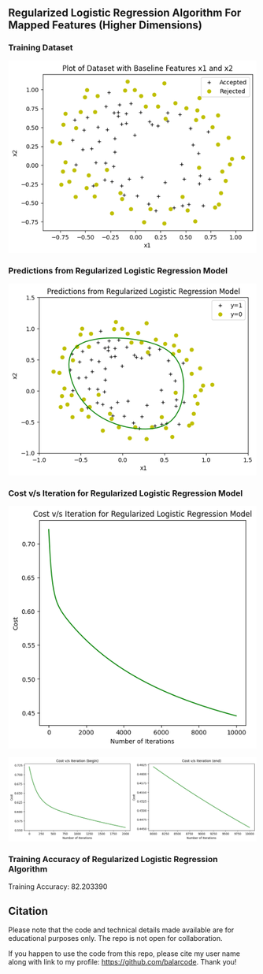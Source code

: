 ## Regularized Logistic Regression Algorithm For Mapped Features (Higher Dimensions)

### Training Dataset

![Training Dataset](results/input.png)

### Predictions from Regularized Logistic Regression Model

![Model Prediction](results/regularized_logistic_regression_model.png)

### Cost v/s Iteration for Regularized Logistic Regression Model

![Cost](results/cost_versus_iterations_regularized_logistic_regression_model.png)

![Cost Zoomed](results/cost_versus_iterations_zoomed_regularized_logistic_regression_model.png)

### Training Accuracy of Regularized Logistic Regression Algorithm

Training Accuracy: 82.203390

## Citation

Please note that the code and technical details made available are for educational purposes only. The repo is not open for collaboration.

If you happen to use the code from this repo, please cite my user name along with link to my profile: https://github.com/balarcode. Thank you!
